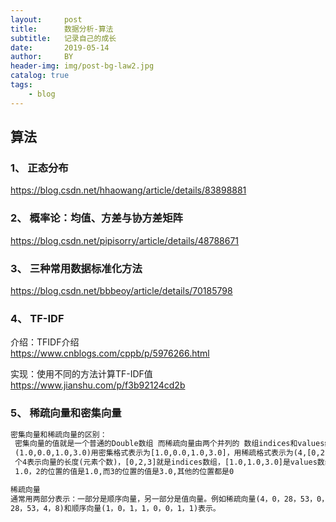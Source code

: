 ```yaml
---
layout:     post
title:      数据分析-算法
subtitle:   记录自己的成长
date:       2019-05-14
author:     BY
header-img: img/post-bg-law2.jpg
catalog: true
tags:
    - blog
---
```



## 算法

### 1、  正态分布

https://blog.csdn.net/hhaowang/article/details/83898881

### 2、 概率论：均值、方差与协方差矩阵

https://blog.csdn.net/pipisorry/article/details/48788671

### 3、  三种常用数据标准化方法 

https://blog.csdn.net/bbbeoy/article/details/70185798

### 4、  TF-IDF
介绍：TFIDF介绍  
https://www.cnblogs.com/cppb/p/5976266.html

实现：使用不同的方法计算TF-IDF值  
https://www.jianshu.com/p/f3b92124cd2b

### 5、 稀疏向量和密集向量



```tex
密集向量和稀疏向量的区别：
 密集向量的值就是一个普通的Double数组 而稀疏向量由两个并列的 数组indices和values组成 例如：向量
 (1.0,0.0,1.0,3.0)用密集格式表示为[1.0,0.0,1.0,3.0]，用稀疏格式表示为(4,[0,2,3],[1.0,1.0,3.0]) 第一
 个4表示向量的长度(元素个数)，[0,2,3]就是indices数组，[1.0,1.0,3.0]是values数组 表示向量0的位置的值是
 1.0，2的位置的值是1.0,而3的位置的值是3.0,其他的位置都是0

稀疏向量
通常用两部分表示：一部分是顺序向量，另一部分是值向量。例如稀疏向量(4，0，28，53，0，0，4，8)可用值向量(4，
28，53，4，8)和顺序向量(1，0，1，1，0，0，1，1)表示。
```




